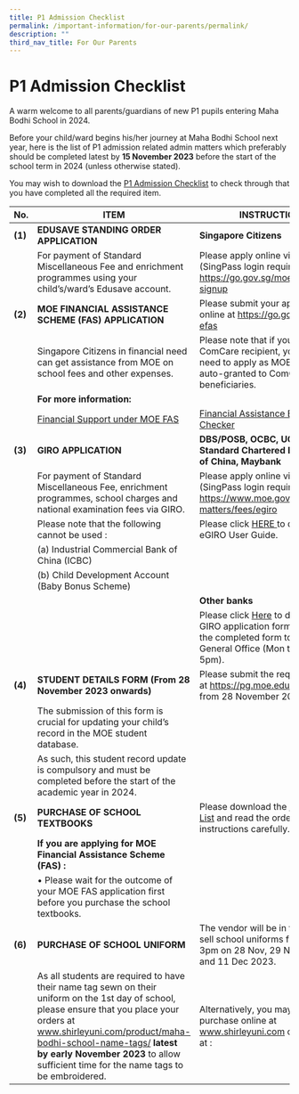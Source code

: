 ```yaml
---
title: P1 Admission Checklist
permalink: /important-information/for-our-parents/permalink/
description: ""
third_nav_title: For Our Parents
---
```

# **P1 Admission Checklist**

A warm welcome to all parents/guardians of new P1 pupils entering Maha Bodhi School in 2024. 

Before your child/ward begins his/her journey at Maha Bodhi School next year, here is the list of P1 admission related admin matters which preferably should be completed latest by **15 November 2023** before the start of the school term in 2024 (unless otherwise stated).

You may wish to download the [P1 Admission Checklist](/files/p1%20admission%20checklist%202024.pdf) to check through that you have completed all the required item.


| **No.**| **ITEM**| **INSTRUCTIONS**|
| -------- | -------- | -------- |
| **(1)**| **EDUSAVE STANDING ORDER APPLICATION**| **Singapore Citizens**|
| | For payment of Standard Miscellaneous Fee and enrichment programmes using your child’s/ward’s Edusave account.| Please apply online via FormSG (SingPass login required) at https://go.gov.sg/moe-edusave-signup |
| **(2)**| **MOE FINANCIAL ASSISTANCE SCHEME (FAS) APPLICATION**| Please submit your application online at https://go.gov.sg/moe-efas |
|      | Singapore Citizens in financial need can get assistance from MOE on school fees and other expenses.| Please note that if your child is a ComCare recipient, you do not need to apply as MOE FAS will be auto-granted to ComCare beneficiaries.| 
|  | **For more information:** | |
|  | [Financial Support under MOE FAS](https://raw.githubusercontent.com/isomerpages/moe-mahabodhisch/staging/images/moe%20financial%20assistance%20scheme%20(fas)%202024.png) | [Financial Assistance Eligibility Checker](https://www.moe.gov.sg/financial-matters/financial-assistance) |
| **(3)**| **GIRO APPLICATION**| **DBS/POSB, OCBC, UOB, HSBC, Standard Chartered Bank, Bank of China, Maybank**|
|  | For payment of Standard Miscellaneous Fee, enrichment programmes, school charges and national examination fees via GIRO.  |Please apply online via eGIRO (SingPass login required) at https://www.moe.gov.sg/financial-matters/fees/egiro |
|  | Please note that the following cannot be used : | Please click [HERE ](/files/user%20guide%20for%20egiro%20application%20as%20at%204th%20sep%202023.pdf) to download the eGIRO User Guide. |
|  | (a) Industrial Commercial Bank of China (ICBC) | |
|  | (b) Child Development Account (Baby Bonus Scheme)  |
|  |  | **Other banks** |
|  |  | Please click [Here](/files/to%20join%20giro%20with%20moe,%20bank%20account%20holder%20can%20use%20the%20following%20methods%20below.pdf) to download the GIRO application form and submit the completed form to the school General Office (Mon to Fri 8am to 5pm). |
| **(4)** | **STUDENT DETAILS FORM (From 28 November 2023 onwards)** | Please submit the required details at https://pg.moe.edu.sg/forms/sdf from 28 November 2023 onwards. |
|  | The submission of this form is crucial for updating your child’s record in the MOE student database. |  |
|  |  As such, this student record update is compulsory and must be completed before the start of the academic year in 2024. |  |
| **(5)** | **PURCHASE OF SCHOOL TEXTBOOKS** | Please download the [P1 Textbook List](/files/2024%20p1%20school%20textbooks%20list.pdf) and read the ordering instructions carefully. |
|  | **If you are applying for MOE Financial Assistance Scheme (FAS) :**|  |
|  | •	Please wait for the outcome of your MOE FAS application first before you purchase the school textbooks. |  |
| **(6)**| **PURCHASE OF SCHOOL UNIFORM** | The vendor will be in the school to sell school uniforms from 9am to 3pm on 28 Nov, 29 Nov, 6 Dec and 11 Dec 2023. |
|  | As all students are required to have their name tag sewn on their uniform on the 1st day of school, please ensure that you place your orders at www.shirleyuni.com/product/maha-bodhi-school-name-tags/ **latest by early November 2023** to allow sufficient time for the name tags to be embroidered. |Alternatively, you may wish to purchase online at www.shirleyuni.com or visit them at : |
